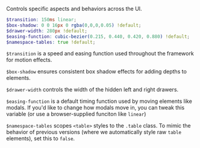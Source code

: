Controls specific aspects and behaviors across the UI.

```scss
$transition: 150ms linear;
$box-shadow: 0 0 16px 0 rgba(0,0,0,0.05) !default;
$drawer-width: 280px !default;
$easing-function: cubic-bezier(0.215, 0.440, 0.420, 0.880) !default;
$namespace-tables: true !default;
```

`$transition` is a speed and easing function used throughout the framework for motion effects.

`$box-shadow` ensures consistent box shadow effects for adding depths to elements.

`$drawer-width` controls the width of the hidden left and right drawers.

`$easing-function` is a default timing function used by moving elements like modals. If you'd like to change how modals move in, you can tweak this variable (or use a browser-supplied funciton like `linear`)

`$namespace-tables` scopes `<table>` styles to the `.table` class. To mimic the behavior of previous versions (where we automatically style raw `table` elements), set this to `false`.
